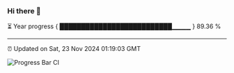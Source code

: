 ### Hi there 👋

⏳ Year progress { ██████████████████████████▁▁▁▁ } 89.36 %

---

⏰ Updated on Sat, 23 Nov 2024 01:19:03 GMT

![Progress Bar CI](https://github.com/liununu/liununu/workflows/Progress%20Bar%20CI/badge.svg)
